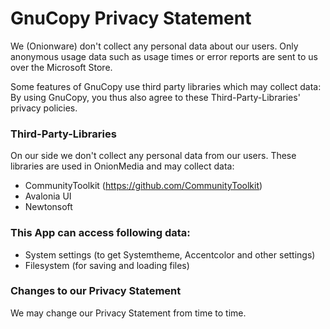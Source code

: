 # GnuCopy Privacy Statement
We (Onionware) don't collect any personal data about our users. Only anonymous usage data such as usage times or error reports are sent to us over the Microsoft Store.

Some features of GnuCopy use third party libraries which may collect data:
By using GnuCopy, you thus also agree to these Third-Party-Libraries' privacy policies.

### Third-Party-Libraries
On our side we don't collect any personal data from our users. These libraries are used in OnionMedia and may collect data:
- CommunityToolkit (https://github.com/CommunityToolkit)
- Avalonia UI
- Newtonsoft

### This App can access following data:
* System settings (to get Systemtheme, Accentcolor and other settings)
* Filesystem (for saving and loading files)


### Changes to our Privacy Statement
We may change our Privacy Statement from time to time.

